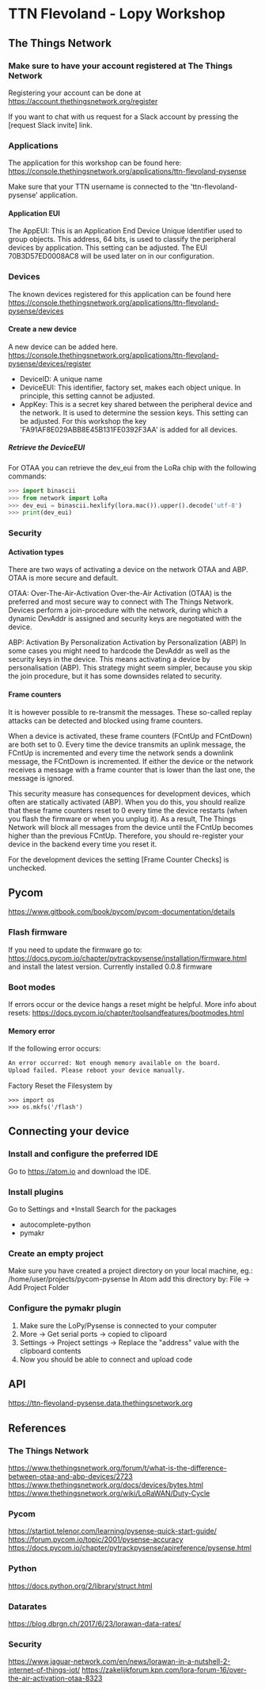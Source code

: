# TTN Flevoland - Lopy Workshop

## The Things Network

### Make sure to have your account registered at The Things Network
Registering your account can be done at
https://account.thethingsnetwork.org/register

If you want to chat with us request for a Slack account by pressing the [request Slack invite] link.

### Applications
The application for this workshop can be found here:
https://console.thethingsnetwork.org/applications/ttn-flevoland-pysense

Make sure that your TTN username is connected to the 'ttn-flevoland-pysense' application.

#### Application EUI
The AppEUI: This is an Application End Device Unique Identifier used to group objects. This address, 64 bits, is used to classify the peripheral devices by application. This setting can be adjusted. The EUI 70B3D57ED0008AC8 will be used later on in our configuration.

### Devices
The known devices registered for this application can be found here
https://console.thethingsnetwork.org/applications/ttn-flevoland-pysense/devices

#### Create a new device
A new device can be added here.
https://console.thethingsnetwork.org/applications/ttn-flevoland-pysense/devices/register

- DeviceID: A unique name
- DeviceEUI: This identifier, factory set, makes each object unique. In principle, this setting cannot be adjusted.
- AppKey: This is a secret key shared between the peripheral device and the network. It is used to determine the session keys. This setting can be adjusted. For this workshop the key 'FA91AF8E029ABB8E45B131FE0392F3AA' is added for all devices.

##### Retrieve the DeviceEUI
For OTAA you can retrieve the dev_eui from the LoRa chip with the following commands:
```python
>>> import binascii
>>> from network import LoRa
>>> dev_eui = binascii.hexlify(lora.mac()).upper().decode('utf-8')
>>> print(dev_eui)
```

### Security
#### Activation types
There are two ways of activating a device on the network OTAA and ABP. OTAA is more secure and default.

OTAA: Over-The-Air-Activation
Over-the-Air Activation (OTAA) is the preferred and most secure way to connect with The Things Network. Devices perform a join-procedure with the network, during which a dynamic DevAddr is assigned and security keys are negotiated with the device.

ABP: Activation By Personalization
Activation by Personalization (ABP)
In some cases you might need to hardcode the DevAddr as well as the security keys in the device. This means activating a device by personalisation (ABP). This strategy might seem simpler, because you skip the join procedure, but it has some downsides related to security.

#### Frame counters
It is however possible to re-transmit the messages. These so-called replay attacks can be detected and blocked using frame counters.

When a device is activated, these frame counters (FCntUp and FCntDown) are both set to 0. Every time the device transmits an uplink message, the FCntUp is incremented and every time the network sends a downlink message, the FCntDown is incremented. If either the device or the network receives a message with a frame counter that is lower than the last one, the message is ignored.

This security measure has consequences for development devices, which often are statically activated (ABP). When you do this, you should realize that these frame counters reset to 0 every time the device restarts (when you flash the firmware or when you unplug it). As a result, The Things Network will block all messages from the device until the FCntUp becomes higher than the previous FCntUp. Therefore, you should re-register your device in the backend every time you reset it.

For the development devices the setting [Frame Counter Checks] is unchecked.

## Pycom
https://www.gitbook.com/book/pycom/pycom-documentation/details

### Flash firmware
If you need to update the firmware go to:
https://docs.pycom.io/chapter/pytrackpysense/installation/firmware.html and install the latest version.
Currently installed 0.0.8 firmware

### Boot modes
If errors occur or the device hangs a reset might be helpful.
More info about resets:
https://docs.pycom.io/chapter/toolsandfeatures/bootmodes.html

#### Memory error
If the following error occurs:
```python
An error occurred: Not enough memory available on the board.
Upload failed. Please reboot your device manually.
```
Factory Reset the Filesystem by
```
>>> import os
>>> os.mkfs('/flash')
```


## Connecting your device

### Install and configure the preferred IDE
Go to https://atom.io and download the IDE.

### Install plugins
Go to Settings and +Install
Search for the packages
- autocomplete-python
- pymakr

### Create an empty project
Make sure you have created a project directory on your local machine, eg.: /home/user/projects/pycom-pysense
In Atom add this directory by: File -> Add Project Folder

### Configure the pymakr plugin
1. Make sure the LoPy/Pysense is connected to your computer
2. More -> Get serial ports -> copied to clipoard
3. Settings -> Project settings -> Replace the "address" value with the clipboard contents
4. Now you should be able to connect and upload code

## API
https://ttn-flevoland-pysense.data.thethingsnetwork.org

## References
### The Things Network
https://www.thethingsnetwork.org/forum/t/what-is-the-difference-between-otaa-and-abp-devices/2723
https://www.thethingsnetwork.org/docs/devices/bytes.html
https://www.thethingsnetwork.org/wiki/LoRaWAN/Duty-Cycle

### Pycom
https://startiot.telenor.com/learning/pysense-quick-start-guide/
https://forum.pycom.io/topic/2001/pysense-accuracy
https://docs.pycom.io/chapter/pytrackpysense/apireference/pysense.html

### Python
https://docs.python.org/2/library/struct.html

### Datarates
https://blog.dbrgn.ch/2017/6/23/lorawan-data-rates/

### Security
https://www.jaguar-network.com/en/news/lorawan-in-a-nutshell-2-internet-of-things-iot/
https://zakelijkforum.kpn.com/lora-forum-16/over-the-air-activation-otaa-8323
